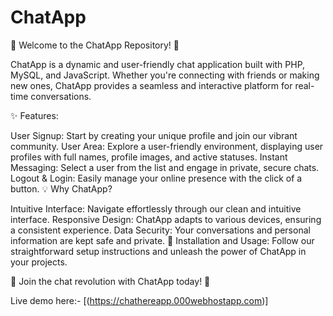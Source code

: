 # ChatApp
🚀 Welcome to the ChatApp Repository! 📱

ChatApp is a dynamic and user-friendly chat application built with PHP, MySQL, and JavaScript. Whether you're connecting with friends or making new ones, ChatApp provides a seamless and interactive platform for real-time conversations.

✨ Features:

User Signup: Start by creating your unique profile and join our vibrant community.
User Area: Explore a user-friendly environment, displaying user profiles with full names, profile images, and active statuses.
Instant Messaging: Select a user from the list and engage in private, secure chats.
Logout & Login: Easily manage your online presence with the click of a button.
💡 Why ChatApp?

Intuitive Interface: Navigate effortlessly through our clean and intuitive interface.
Responsive Design: ChatApp adapts to various devices, ensuring a consistent experience.
Data Security: Your conversations and personal information are kept safe and private.
🔧 Installation and Usage:
Follow our straightforward setup instructions and unleash the power of ChatApp in your projects.

👏 Join the chat revolution with ChatApp today! 💬

Live demo here:- [(https://chathereapp.000webhostapp.com)]
